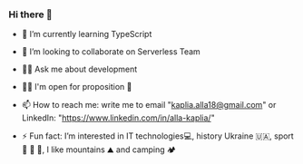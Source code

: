 ### Hi there 👋

- 🌱 I’m currently learning TypeScript

- 👯 I’m looking to collaborate on Serverless Team

- 💬🤗 Ask me about development

- 🙋‍♀️ I'm open for proposition 🤗

- 📫 How to reach me:
   write me to email "kaplia.alla18@gmail.com" or LinkedIn: "https://www.linkedin.com/in/alla-kaplia/"

- ⚡ Fun fact:  I’m interested in IT technologies💻, history Ukraine 🇺🇦, sport 🏓 🏸 🎳, I like mountains ⛰ and camping 🏕

<!--
**AllaKaplia/AllaKaplia** is a ✨ _special_ ✨ repository because its `README.md` (this file) appears on your GitHub profile.

- 🌱 I’m currently learning TypeScript
- 👯 I’m looking to collaborate on Serverless Team
- 💬🤗 Ask me about development
- 🙋‍♀️ I'm open for proposition :raising_hands:
- 📫 How to reach me: write me to email "kaplia.alla18@gmail.com" or https://www.linkedin.com/in/alla-kaplia/
- ⚡ Fun fact:  
I’m interested in IT technologies;
history Ukraine :flag_ukraine:;
sport :ping_pong:, :badminton:, :bullseye:;
mountans :mountain: :snow_capped_mountain: 
-->
